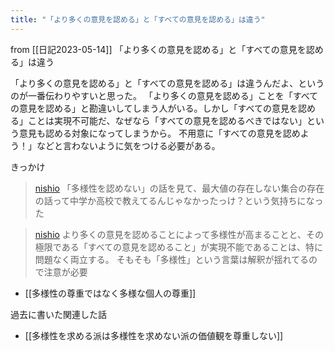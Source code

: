 ```yaml
---
title: "「より多くの意見を認める」と「すべての意見を認める」は違う"
---
```


from [[日記2023-05-14]]
「より多くの意見を認める」と「すべての意見を認める」は違う

「より多くの意見を認める」と「すべての意見を認める」は違うんだよ、というのが一番伝わりやすいと思った。
「より多くの意見を認める」ことを「すべての意見を認める」と勘違いしてしまう人がいる。しかし「すべての意見を認める」ことは実現不可能だ、なぜなら「すべての意見を認めるべきではない」という意見も認める対象になってしまうから。
不用意に「すべての意見を認めよう！」などと言わないように気をつける必要がある。

きっかけ
> [nishio](https://twitter.com/nishio/status/1657684963758845952) 「多様性を認めない」の話を見て、最大値の存在しない集合の存在の話って中学か高校で教えてるんじゃなかったっけ？という気持ちになった

> [nishio](https://twitter.com/nishio/status/1657686219302801410) より多くの意見を認めることによって多様性が高まることと、その極限である「すべての意見を認めること」が実現不能であることは、特に問題なく両立する。
そもそも「多様性」という言葉は解釈が揺れてるので注意が必要
- [[多様性の尊重ではなく多様な個人の尊重]]

過去に書いた関連した話
- [[多様性を求める派は多様性を求めない派の価値観を尊重しない]]
